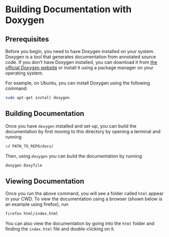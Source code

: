# Building Documentation with Doxygen

## Prerequisites

Before you begin, you need to have Doxygen installed on your system. Doxygen is a tool that generates documentation from annotated source code. If you don't have Doxygen installed, you can download it from [the official Doxygen website](http://www.doxygen.nl/download.html) or install it using a package manager on your operating system.

For example, on Ubuntu, you can install Doxygen using the following command:
```bash
sudo apt-get install doxygen
```
## Building Documentation
Once you have `doxygen` installed and set-up, you can build the documentation by first moving to this directory by opening a terminal and running
```bash
cd PATH_TO_REPO/docs/
```
Then, using `doxygen` you can build the documentation by running
```bash
doxygen Doxyfile
```

## Viewing Documentation
Once you run the above command, you will see a folder called `html` appear in your CWD. To view the documentation using a browser (shown below is an example using firefox), run 
```bash
firefox html/index.html
```
You can also view the documentation by going into the `html` folder and finding the `index.html` file and double-clicking on it.

